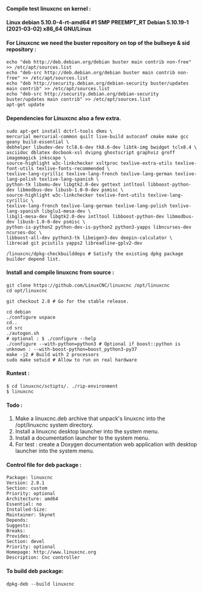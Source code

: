 
#### Compile test linuxcnc on kernel :
#### Linux debian 5.10.0-4-rt-amd64 #1 SMP PREEMPT_RT Debian 5.10.19-1 (2021-03-02) x86_64 GNU/Linux

#### For Linuxcnc we need the buster repository on top of the bullseye & sid repository :

	echo "deb http://deb.debian.org/debian buster main contrib non-free" >> /etc/apt/sources.list 
	echo "deb-src http://deb.debian.org/debian buster main contrib non-free" >> /etc/apt/sources.list
	echo "deb http://security.debian.org/debian-security buster/updates main contrib" >> /etc/apt/sources.list 
	echo "deb-src http://security.debian.org/debian-security buster/updates main contrib" >> /etc/apt/sources.list 
	apt-get update

#### Dependencies for Linuxcnc also a few extra.

	sudo apt-get install dctrl-tools dkms \
	mercurial mercurial-common quilt live-build autoconf cmake make gcc geany build-essential \
	debhelper libudev-dev tcl8.6-dev tk8.6-dev libtk-img bwidget tclx8.4 \
	asciidoc dblatex docbook-xsl dvipng ghostscript graphviz groff imagemagick inkscape \
	source-highlight w3c-linkchecker xsltproc texlive-extra-utils texlive-font-utils texlive-fonts-recommended \
	texlive-lang-cyrillic texlive-lang-french texlive-lang-german texlive-lang-polish texlive-lang-spanish \
	python-tk libxmu-dev libgtk2.0-dev gettext intltool libboost-python-dev libmodbus-dev libusb-1.0-0-dev psmisc \
	source-highlight w3c-linkchecker texlive-font-utils texlive-lang-cyrillic \
	texlive-lang-french texlive-lang-german texlive-lang-polish texlive-lang-spanish libglu1-mesa-dev \
	libgl1-mesa-dev libgtk2.0-dev intltool libboost-python-dev libmodbus-dev libusb-1.0-0-dev psmisc \
	python-is-python2 python-dev-is-python2 python3-yapps libncurses-dev ncurses-doc \
	libboost-all-dev python3-tk libeigen3-dev deepin-calculator \
	librecad git pciutils yapps2 libreadline-gplv2-dev 
	
	/linuxcnc/dpkg-checkbuilddeps # Satisfy the existing dpkg package builder depend list.
	
#### Install and compile linuxcnc from source :

	git clone https://github.com/LinuxCNC/linuxcnc /opt/linuxcnc
	cd opt/linuxcnc
	
	git checkout 2.8 # Go for the stable release.

	cd debian
	./configure uspace
	cd..
	cd src
	./autogen.sh
	# optional : $ ./configure --help
	./configure --with-python=python3 # Optional if boost::python is unknown : --with-boost-python=boost_python3-py37
	make -j2 # Build with 2 processors
	sudo make setuid # Allow to run on real hardware 

#### Runtest :

	$ cd linuxcnc/sctipts/. ./rip-environment
	$ linuxcnc
	
#### Todo : 

1. Make a linuxcnc.deb archive that unpack's linuxcnc into the /opt/linuxcnc system directory.
2. Install a linuxcnc desktop launcher into the system menu.
3. Install a documentation launcher to the system menu.
4. For test : create a Doxygen documentation web application with desktop launcher into the system menu.

#### Control file for deb package :
	Package: linuxcnc
	Version: 2.8.1
	Section: custom
	Priority: optional
	Architecture: amd64
	Essential: no
	Installed-Size: 
	Maintainer: Skynet
	Depends: 
	Suggests: 
	Breaks:
	Provides: 
	Section: devel
	Priority: optional
	Homepage: http://www.linuxcnc.org
	Description: Cnc controller

#### To build deb package:
	dpkg-deb --build linuxcnc


	
